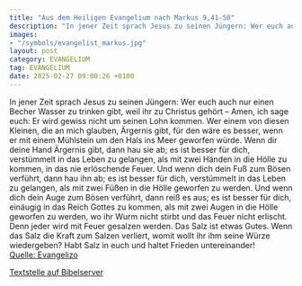 ```yaml
---
title: "Aus dem Heiligen Evangelium nach Markus 9,41-50"
description: "In jener Zeit sprach Jesus zu seinen Jüngern: Wer euch auch nur einen Becher Wasser zu trinken gibt, weil ihr zu Christus gehört – Amen, ich sage euch: Er wird gewiss nicht um seinen Lohn kommen. Wer einem von diesen Kleinen, die an mich glauben, Ärgernis gibt, für den wäre es be...."
images:
- "/symbols/evangelist_markus.jpg"
layout: post
category: EVANGELIUM
tag: EVANGELIUM
date: 2025-02-27 09:00:26 +0100
---
```

In jener Zeit sprach Jesus zu seinen Jüngern: Wer euch auch nur einen Becher Wasser zu trinken gibt, weil ihr zu Christus gehört – Amen, ich sage euch: Er wird gewiss nicht um seinen Lohn kommen.
Wer einem von diesen Kleinen, die an mich glauben, Ärgernis gibt, für den wäre es besser, wenn er mit einem Mühlstein um den Hals ins Meer geworfen würde.<!--more-->
Wenn dir deine Hand Ärgernis gibt, dann hau sie ab; es ist besser für dich, verstümmelt in das Leben zu gelangen, als mit zwei Händen in die Hölle zu kommen, in das nie erlöschende Feuer.
Und wenn dich dein Fuß zum Bösen verführt, dann hau ihn ab;
es ist besser für dich, verstümmelt in das Leben zu gelangen, als mit zwei Füßen in die Hölle geworfen zu werden.
Und wenn dich dein Auge zum Bösen verführt, dann reiß es aus;
es ist besser für dich, einäugig in das Reich Gottes zu kommen, als mit zwei Augen in die Hölle geworfen zu werden,
wo ihr Wurm nicht stirbt und das Feuer nicht erlischt.
Denn jeder wird mit Feuer gesalzen werden.
Das Salz ist etwas Gutes. Wenn das Salz die Kraft zum Salzen verliert, womit wollt ihr ihm seine Würze wiedergeben? Habt Salz in euch und haltet Frieden untereinander!<br>
[Quelle: Evangelizo](https://evangeliumtagfuertag.org/DE/gospel)

[Textstelle auf Bibelserver](https://www.bibleserver.com/EU/Markus9,41-50)

